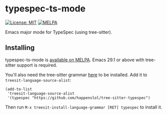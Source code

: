 # typespec-ts-mode

[![License: MIT](https://img.shields.io/badge/License-MIT-blue.svg)](https://opensource.org/licenses/MIT)
[![MELPA](https://melpa.org/packages/typespec-ts-mode-badge.svg)](https://melpa.org/#/typespec-ts-mode)

Emacs major mode for TypeSpec (using tree-sitter).

## Installing

typespec-ts-mode is [available on MELPA](https://melpa.org/#/typespec-ts-mode). Emacs 29.1 or above with tree-sitter support is required.

You'll also need the tree-sitter grammar [here](https://github.com/happenslol/tree-sitter-typespec/blob/main/grammar.js) to be installed. Add it to `treesit-language-source-alist`:

```elisp
(add-to-list
 'treesit-language-source-alist
 '(typespec "https://github.com/happenslol/tree-sitter-typespec")
```

Then run `M-x treesit-install-language-grammar [RET] typespec` to install it.
